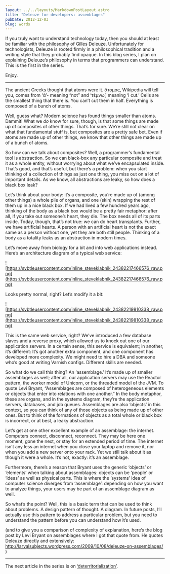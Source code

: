 ```yaml
---
layout: ../../layouts/MarkdownPostLayout.astro
title: "Deleuze for developers: assemblages"
pubDate: 2012-12-03
blog: words
---
```



If you truly want to understand technology today, then you should at least be familiar with the philosophy of Gilles Deleuze. Unfortunately for technologists, Deleuze is rooted firmly in a philosophical tradition and a writing style that they probably find opaque. In this blog series, I plan on explaining Deleuze’s philosophy in terms that programmers can understand. This is the first in the series.

Enjoy.

---

The ancient Greeks thought that atoms were it. ἄτομος, Wikipedia will tell you, comes from ‘ἀ’- meaning “not” and ‘τέμνω’, meaning ‘I cut.’ Cells are the smallest thing that there is. You can’t cut them in half. Everything is composed of a bunch of atoms.

Well, guess what? Modern science has found things smaller than atoms. Dammit! What we *do* know for sure, though, is that some things are made up of composites of other things. That’s for sure. We’re still not clear on what that fundamental stuff is, but composites are a pretty safe bet. Even if atoms are made up of other things, we know that other things are made up of a bunch of atoms.

So how can we talk about composites? Well, a programmer’s fundamental tool is abstraction. So we can black-box any particular composite and treat it as a whole entity, without worrying about what we’ve encapsulated inside. That’s good, and that’s useful, but there’s a problem: when you start thinking of a collection of things as just one thing, you miss out on a lot of important details. As we know, all abstractions are leaky, so how does a black box leak?

Let’s think about your body: it’s a composite, you’re made up of (among other things) a whole pile of organs, and one (skin) wrapping the rest of them up in a nice black box. If we had lived a few hundred years ago, thinking of the body as a black box would be a pretty fair metaphor: after all, if you take out someone’s heart, they die. The box needs all of its parts inside. Today, though, that’s not true: we can do heart transplants. Further, we have artificial hearts. A person with an artificial heart is not the exact same as a person without one, yet they are both still people. Thinking of a body as a totality leaks as an abstraction in modern times.

Let’s move away from biology for a bit and into web applications instead. Here’s an architecture diagram of a typical web service:

![https://svbtleusercontent.com/inline_steveklabnik_24382217466576_raw.png](https://svbtleusercontent.com/inline_steveklabnik_24382217466576_raw.png)

Looks pretty normal, right? Let’s modify it a bit:

![https://svbtleusercontent.com/inline_steveklabnik_24382219810338_raw.png](https://svbtleusercontent.com/inline_steveklabnik_24382219810338_raw.png)

This is the same web service, right? We’ve introduced a few database slaves and a reverse proxy, which allowed us to knock out one of our application servers. In a certain sense, this service is equivalent; in another, it’s different: It’s got another extra component, and one component has developed more complexity. We might need to hire a DBA and someone who’s good at writing Varnish configs. Different skills are needed.

So what do we call this thing? An ‘assemblage.’ It’s made up of smaller assemblages as well; after all, our application servers may use the Reactor pattern, the worker model of Unicorn, or the threaded model of the JVM. To quote Levi Bryant, “Assemblages are composed of heterogeneous elements or objects that enter into relations with one another.” In the body metaphor, these are organs, and in the systems diagram, they’re the application servers, databases, and job queues. Assemblages are also ‘objects’ in this context, so you can think of any of those objects as being made up of other ones. But to think of the formations of objects as a total whole or black box is incorrect, or at best, a leaky abstraction.

Let’s get at one other excellent example of an assemblage: the internet. Computers connect, disconnect, reconnect. They may be here one moment, gone the next, or stay for an extended period of time. The internet isn’t any less an internet when you close your laptop and remove it, nor when you add a new server onto your rack. Yet we still talk about it as though it were a whole. It’s not, exactly: it’s an assemblage.

Furthermore, there’s a reason that Bryant uses the generic ‘objects’ or ‘elements’ when talking about assemblages: objects can be ‘people’ or ‘ideas’ as well as physical parts. This is where the ‘systems’ idea of computer science diverges from ‘assemblage’: depending on how you want to analyze things, your users may be part of an assemblage diagram as well.

So what’s the point? Well, this is a basic term that can be used to think about problems. A design pattern of thought. A diagram. In future posts, I’ll actually use this pattern to address a particular problem, but you need to understand the pattern before you can understand how it’s used.

(and to give you a comparison of complexity of explanation, here’s the blog post by Levi Bryant on assemblages where I got that quote from. He quotes Deleuze directly and extensively: http://larvalsubjects.wordpress.com/2009/10/08/deleuze-on-assemblages/ )

---

The next article in the series is on [‘deterritorialization’](/deleuze-for-developers-deterritorialization).
